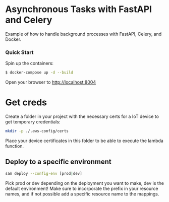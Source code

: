 # Asynchronous Tasks with FastAPI and Celery

Example of how to handle background processes with FastAPI, Celery, and Docker.

### Quick Start

Spin up the containers:

```sh
$ docker-compose up -d --build
```

Open your browser to [http://localhost:8004](http://localhost:8004)


# Get creds

Create a folder in your project with the necessary certs for a IoT device to get temporary credentials:

```sh
mkdir -p ./.aws-config/certs
```

Place your device certificates in this folder to be able to execute the lambda function.

## Deploy to a specific environment

```sh
sam deploy --config-env [prod|dev]
```

Pick prod or dev depending on the deployment you want to make, dev is the default environment! Make sure to incorporate the prefix in your resource names, and if not possible add a specific resource name to the mappings.
